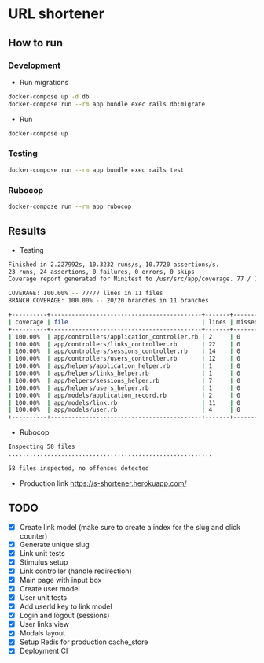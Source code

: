 # URL shortener

## How to run

### Development
- Run migrations
```bash
docker-compose up -d db
docker-compose run --rm app bundle exec rails db:migrate
```
- Run
```bash
docker-compose up
```

### Testing
```bash
docker-compose run --rm app bundle exec rails test
```

### Rubocop
```bash
docker-compose run --rm app rubocop 
```

## Results

- Testing
```bash
Finished in 2.227992s, 10.3232 runs/s, 10.7720 assertions/s.
23 runs, 24 assertions, 0 failures, 0 errors, 0 skips
Coverage report generated for Minitest to /usr/src/app/coverage. 77 / 77 LOC (100.0%) covered.

COVERAGE: 100.00% -- 77/77 lines in 11 files
BRANCH COVERAGE: 100.00% -- 20/20 branches in 11 branches

+----------+-------------------------------------------+-------+--------+---------+-----------------+----------+-----------------+------------------+
| coverage | file                                      | lines | missed | missing | branch coverage | branches | branches missed | branches missing |
+----------+-------------------------------------------+-------+--------+---------+-----------------+----------+-----------------+------------------+
| 100.00%  | app/controllers/application_controller.rb | 2     | 0      |         | 100.00%         | 0        | 0               |                  |
| 100.00%  | app/controllers/links_controller.rb       | 22    | 0      |         | 100.00%         | 8        | 0               |                  |
| 100.00%  | app/controllers/sessions_controller.rb    | 14    | 0      |         | 100.00%         | 4        | 0               |                  |
| 100.00%  | app/controllers/users_controller.rb       | 12    | 0      |         | 100.00%         | 4        | 0               |                  |
| 100.00%  | app/helpers/application_helper.rb         | 1     | 0      |         | 100.00%         | 0        | 0               |                  |
| 100.00%  | app/helpers/links_helper.rb               | 1     | 0      |         | 100.00%         | 0        | 0               |                  |
| 100.00%  | app/helpers/sessions_helper.rb            | 7     | 0      |         | 100.00%         | 2        | 0               |                  |
| 100.00%  | app/helpers/users_helper.rb               | 1     | 0      |         | 100.00%         | 0        | 0               |                  |
| 100.00%  | app/models/application_record.rb          | 2     | 0      |         | 100.00%         | 0        | 0               |                  |
| 100.00%  | app/models/link.rb                        | 11    | 0      |         | 100.00%         | 2        | 0               |                  |
| 100.00%  | app/models/user.rb                        | 4     | 0      |         | 100.00%         | 0        | 0               |                  |
+----------+-------------------------------------------+-------+--------+---------+-----------------+----------+-----------------+------------------+
```

- Rubocop
```bash
Inspecting 58 files
..........................................................

58 files inspected, no offenses detected
```

- Production link
https://s-shortener.herokuapp.com/

## TODO
- [x] Create link model (make sure to create a index for the slug and click counter)
- [x] Generate unique slug
- [x] Link unit tests
- [x] Stimulus setup
- [x] Link controller (handle redirection)
- [x] Main page with input box
- [x] Create user model
- [x] User unit tests
- [x] Add userId key to link model
- [x] Login and logout (sessions)
- [x] User links view
- [x] Modals layout
- [x] Setup Redis for production cache_store
- [x] Deployment CI